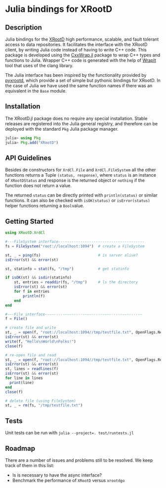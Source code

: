 # Julia bindings for XRootD

## Description

Julia bindings for the [XRootD](https://xrootd.slac.stanford.edu) high performance, scalable, and fault tolerant access to data repositories. It facilitates the interface with the XRootD client, by writing Julia code instead of having to write C++ code.
This package is developed using the [CxxWrap.jl](https://github.com/JuliaInterop/CxxWrap.jl) package to wrap C++ types and functions to Julia. Wrapper C++ code is generated with the help of [WrapIt](https://github.com/grasph/wrapit) tool that uses of the clang library.

The Julia interface has been inspired by the functionality provided by [pyxrootd](https://xrootd.slac.stanford.edu/doc/doxygen/5.6.4/python/), which provide a set of simple but pythonic bindings for XRootD. In the case of Julia we have used the same function names if there was an equivalent in the `Base` module.

## Installation
The XRootD.jl package does no require any special installation. Stable releases are registered into the Julia general registry, and therefore can be deployed with the standard `Pkg` Julia package manager.
```julia
julia> using Pkg
julia> Pkg.add("XRootD")
```
## API Guidelines
Besides de constructors for `XrdCl.File` and `XrdCl.FileSystem` all the other functions returns a Tuple `(status, response)`, where `status` is an instance of `XRootDStatus` and response is the returned object or `nothing` if the function does not return a value.

The returned `status` can be directly printed with `println(status)` or similar functions. It can also be checked with `isOK(status)` or `isError(status)` helper functions returning a `Bool`value. 

## Getting Started

```Julia
using XRootD.XrdCl

#---FileSystem interface---------------------------------------
fs = FileSystem("root://localhost:1094")  # create a FileSystem

st, _ = ping(fs)                          # is server alive?
isError(st) && error(st)

st, statinfo = stat(fs, "/tmp")           # get statinfo 

if isOK(st) && isdir(statinfo)              
    st, entries = readdir(fs, "/tmp")     # ls the directory
    isError(st) && error(st)
    for f in entries
        println(f)
    end
end

#---File interface--------------------------------------------
f = File()

# create file and write
st, _ = open(f, "root://localhost:1094//tmp/testfile.txt", OpenFlags.New|OpenFlags.Write)
isError(st) && error(st)
write(f, "Hello\nWorld\nFolks!")
close(f)

# re-open file and read
st, _ = open(f, "root://localhost:1094//tmp/testfile.txt", OpenFlags.Read)
isError(st) && error(st)
st, lines = readlines(f)
isError(st) && error(st)
for line in lines
  print(line)
end
close(f)

# delete file (using FileSystem)
st, _ = rm(fs, "/tmp/testfile.txt")
```

## Tests
Unit tests can be run with `julia --project=. test/runtests.jl`

## Roadmap
There are a number of issues and problems still to be resolved. We keep track of them in this list:
- Is is necessary to have the async interface?
- Benchmark the performance of `XRootD` versus `xrootdgo`
